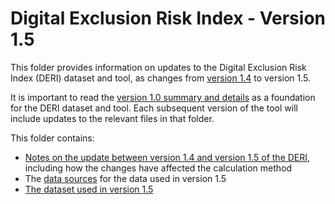 # Digital Exclusion Risk Index - Version 1.5

This folder provides information on updates to the Digital Exclusion Risk Index (DERI) dataset and tool, as changes from [version 1.4](https://github.com/GreaterManchesterODA/Digital-Exclusion-Risk-Index/tree/main/Version%201.4) to version 1.5.

It is important to read the [version 1.0 summary and details](https://github.com/GreaterManchesterODA/Digital-Exclusion-Risk-Index/tree/main/Version%201.0) as a foundation for the DERI dataset and tool. Each subsequent version of the tool will include updates to the relevant files in that folder.

This folder contains:
 - [Notes on the update between version 1.4 and version 1.5 of the DERI](Update%20notes_v1.5.md), including how the changes have affected the calculation method
 - The [data sources](Data%20sources_v1.5.csv) for the data used in version 1.5
 - [The dataset used in version 1.5](DERI%20dataset_v1.5.csv)
